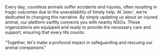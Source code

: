 Every day, countless animals suffer accidents and injuries, often resulting in tragic outcomes due to the unavailability of timely help. At 'Jeev',
we're dedicated to changing this narrative. By simply updating us about an injured animal, our platform swiftly connects you with nearby NGOs.
These organizations are equipped and ready to provide the necessary care and support, ensuring that every life counts.<br>
<br>“Together, let's make a profound impact in safeguarding and rescuing our animal companions”
